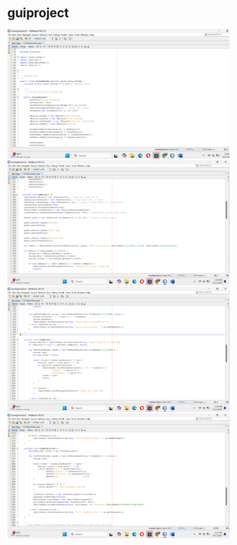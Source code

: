 # guiproject
![image alt](https://github.com/clertjames21/guiproject/blob/c97e90170f67cf20879b7ae6b14ccc0640433528/Screenshot%202025-05-11%20132015.png)
![image alt](https://github.com/clertjames21/guiproject/blob/0d71a491e13de7daf4e6646ee0d3ca188185f1ad/Screenshot%202025-05-11%20132030.png)
![image alt](https://github.com/clertjames21/guiproject/blob/37478a06b9cb68d14193de0fc538baedc7b0775e/Screenshot%202025-05-11%20132047.png)
![image alt](https://github.com/clertjames21/guiproject/blob/42966bee35a0a4986ad66f8e177946ca645ca15f/Screenshot%202025-05-11%20132104.png)
